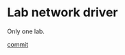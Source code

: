 # Lab network driver

Only one lab.

[commit](https://github.com/Nowherechan/xv6-labs-2022/commit/d8b38eab232fe6e277e2f10bb53787e39ba42397)